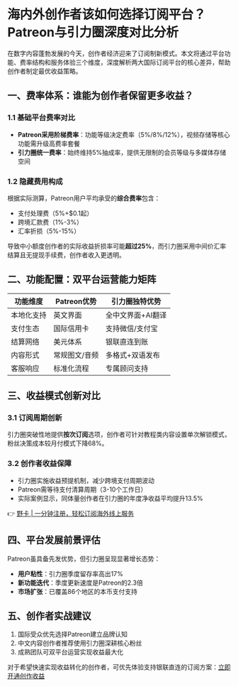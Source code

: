 # 海内外创作者该如何选择订阅平台？Patreon与引力圈深度对比分析

在数字内容蓬勃发展的今天，创作者经济迎来了订阅制新模式。本文将通过平台功能、费率结构和服务体验三个维度，深度解析两大国际订阅平台的核心差异，帮助创作者制定最优收益策略。

## 一、费率体系：谁能为创作者保留更多收益？

### 1.1 基础平台费率对比
- **Patreon采用阶梯费率**：功能等级决定费率（5%/8%/12%），视频存储等核心功能需升级高费率套餐
- **引力圈统一费率**：始终维持5%抽成率，提供无限制的会员等级与多媒体存储空间

### 1.2 隐藏费用构成
根据实际测算，Patreon用户平均承受的**综合费率**包含：
- 支付处理费（5%+$0.1起）
- 跨境汇款费（1%-3%）
- 汇率折损（5%-15%）

导致中小额度创作者的实际收益折损率可能**超过25%**，而引力圈采用中间价汇率结算且无提现手续费，创作者收入更透明。

## 二、功能配置：双平台运营能力矩阵

| 功能维度      | Patreon优势         | 引力圈独特优势       |
|---------------|---------------------|----------------------|
| 本地化支持    | 英文界面            | 全中文界面+AI翻译    |
| 支付生态      | 国际信用卡          | 支持微信/支付宝      |
| 结算网络      | 美元体系            | 银联直连到账         |
| 内容形式      | 常规图文/音频       | 多格式+双语发布      |
| 客服响应      | 标准化流程          | 专属顾问支持         |

## 三、收益模式创新对比
### 3.1 订阅周期创新
引力圈突破性地提供**按次订阅**选项，创作者可针对教程类内容设置单次解锁模式，粉丝决策成本较月付模式下降68%。

### 3.2 创作者收益保障
- 引力圈实施收益预提机制，减少跨境支付周期波动
- Patreon需等待支付清算周期（3-10个工作日）
- 实际案例显示，同体量创作者在引力圈的年度净收益平均提升13.5%

👉 [野卡 | 一分钟注册，轻松订阅海外线上服务](https://bbtdd.com/yeka)

## 四、平台发展前景评估
Patreon虽具备先发优势，但引力圈呈现显著增长态势：
- **用户粘性**：引力圈季度留存率高出17%
- **新功能迭代**：季度更新速度是Patreon的2.3倍
- **市场扩张**：已覆盖86个地区的本币支付支持

## 五、创作者实战建议
1. 国际受众优先选择Patreon建立品牌认知
2. 中文内容创作者推荐使用引力圈深耕核心粉丝
3. 成熟团队可双平台运营实现收益最大化

对于希望快速实现收益转化的创作者，可优先体验支持银联直连的订阅方案：[立即开通创作收益](https://bbtdd.com/yeka)